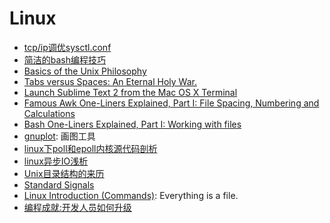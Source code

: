 # Linux

* [tcp/ip调优sysctl.conf](http://blog.bypat.com/html/2011/11/05/tcpip%E8%B0%83%E4%BC%98sysctl-conf.html)
* [简洁的bash编程技巧](http://kodango.me/simple-bash-programming-skills)
* [Basics of the Unix Philosophy](http://www.catb.org/~esr/writings/taoup/html/ch01s06.html)
* [Tabs versus Spaces: An Eternal Holy War.](http://www.jwz.org/doc/tabs-vs-spaces.html)
* [Launch Sublime Text 2 from the Mac OS X Terminal](https://gist.github.com/1236170)
* [Famous Awk One-Liners Explained, Part I: File Spacing, Numbering and Calculations](http://www.catonmat.net/blog/awk-one-liners-explained-part-one/)
* [Bash One-Liners Explained, Part I: Working with files](http://www.catonmat.net/blog/bash-one-liners-explained-part-one/)
* [gnuplot](http://www.gnuplot.info/): 画图工具
* [linux下poll和epoll内核源代码剖析](http://donghao.org/2009/08/linuxiapolliepollaueouaeaeeio.html)
* [linux异步IO浅析](http://hi.baidu.com/_kouu/blog/item/e225f67b337841f42f73b341.html)
* [Unix目录结构的来历](http://www.ruanyifeng.com/blog/2012/02/a_history_of_unix_directory_structure.html)
* [Standard Signals](http://www.kernel.org/doc/man-pages/online/pages/man7/signal.7.html)
* [Linux Introduction (Commands)](http://www.slideshare.net/anandvaidya/linux-introduction-commands): Everything is a file.
* [编程成就:开发人员如何升级](http://article.yeeyan.org/view/202760/229967)
